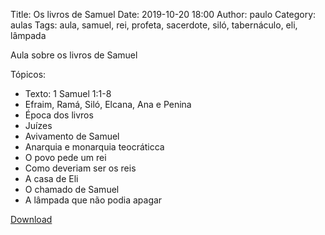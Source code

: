 Title: Os livros de Samuel
Date: 2019-10-20 18:00
Author: paulo
Category: aulas
Tags: aula, samuel, rei, profeta, sacerdote, siló, tabernáculo, eli, lâmpada

Aula sobre os livros de Samuel

Tópicos:

- Texto: 1 Samuel 1:1-8
- Efraim, Ramá, Siló, Elcana, Ana e Penina
- Época dos livros
- Juízes
- Avivamento de Samuel
- Anarquia e monarquia teocráticca
- O povo pede um rei
- Como deveriam ser os reis
- A casa de Eli
- O chamado de Samuel
- A lâmpada que não podia apagar


[Download](https://www.dropbox.com/s/lbbhifwzxbwydmf/Aula%20EBD%20-%20Os%20livros%20de%20Samuel%20-%2020_10_2019.pdf?dl=1)